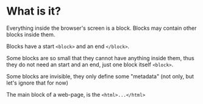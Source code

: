 # What is it?

Everything inside the browser's screen is a block.
Blocks may contain other blocks inside them.

Blocks have a start `<block>` and an end `</block>`.

Some blocks are so small that they cannot have anything inside them,
thus they do not need an start and an end, just one block itself `<block>`.

Some blocks are invisible, they only define some "metadata" (not only, but let's ignore that for now)

The main block of a web-page, is the `<html>...</html>`